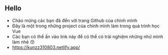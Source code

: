 ## Hello
- Chào mừng các bạn đã đến với trang Github của chính mình 
- Đây là một trong những project của chính mình làm trong quá trình học Vue
- Các bạn có thể ấn vào link này để có thể có trải nghiệm những nhứ mình làm nhé 😙
- https://kunzz310803.netlify.app/

